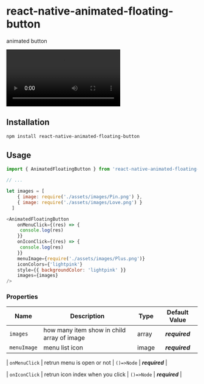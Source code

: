 # react-native-animated-floating-button

animated button

![animated image example](https://github.com/developertrt/React-native-animate-floating-button/blob/main/images/demo.mov)
<!-- <img src="https://github.com/Rutvik1842/react-native-animated-floating-button/blob/main/images/demo.png" style="border:5px;" width="200" hight="200" title="react-native-animated-floating-button"> -->

## Installation

```sh
npm install react-native-animated-floating-button
```

## Usage


```js
import { AnimatedFloatingButton } from 'react-native-animated-floating-button'

// ...

let images = [
    { image: require('./assets/images/Pin.png') },
    { image: require('./assets/images/Love.png') }
  ]

<AnimatedFloatingButton
    onMenuClick={(res) => {
     console.log(res)
    }}
    onIconClick={(res) => {
     console.log(res)
    }}
    menuImage={require('./assets/images/Plus.png')}
    iconColors={'lightpink'}
    style={{ backgroundColor: 'lightpink' }}
    images={images}
/>
```

### Properties
| Name                 | Description                                                                                                                                                                                                                                                                                          | Type                                                   |                   Default Value                   |
|----------------------|------------------------------------------------------------------------------------------------------------------------------------------------------------------------------------------------------------------------------------------------------------------------------------------------------|--------------------------------------------------------|:-------------------------------------------------:|
| `images`                | how many item show in child array of image                                                                                                                                                                                                                                                                              | array                                                 |                  _**required**_                   |
| `menuImage`                | menu list icon                                                                                                                                                                                                                                                                              | image                                                 |                  _**required**_                   |

| `onMenuClick`        |  retrun menu is open or not  |
`()=>Node`                                            |                  _**required**_                    |

| `onIconClick`        |  retrun icon index when you click  |
`()=>Node`                                            |                  _**required**_                    |
